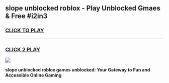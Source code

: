 
## slope unblocked roblox - Play Unblocked Gmaes & Free #i2in3
<h3>
<a href="https://news.freeplayer.one?title=slope_unblocked_roblox&ref=24F">CLICK TO PLAY</a></h3>
<hr>

<h3>
<a href="https://news.freeplayer.one?title=slope_unblocked_roblox&ref=24F">CLICK 2 PLAY</a>
  
</h3>

<a href="https://news.freeplayer.one?title=slope_unblocked_roblox&ref=24F/"><img src="https://clearcache.store/games.png"></a>


**slope unblocked roblox games unblocked: Your Gateway to Fun and Accessible Online Gaming**

